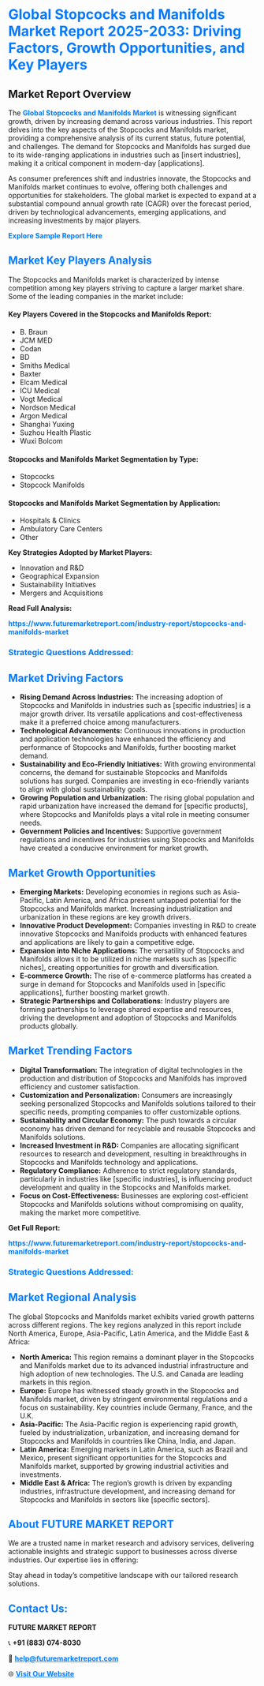 <h1 style="color: #007BFF;">Global Stopcocks and Manifolds Market Report 2025-2033: Driving Factors, Growth Opportunities, and Key Players</h1>

<section id="overview">
<h2>Market Report Overview</h2>
<p>The <a href="https://www.futuremarketreport.com/industry-report/stopcocks-and-manifolds-market" style="color: #007BFF; text-decoration: none;"><strong>Global Stopcocks and Manifolds Market</strong></a> is witnessing significant growth, driven by increasing demand across various industries. This report delves into the key aspects of the Stopcocks and Manifolds market, providing a comprehensive analysis of its current status, future potential, and challenges. The demand for Stopcocks and Manifolds has surged due to its wide-ranging applications in industries such as [insert industries], making it a critical component in modern-day [applications].</p>
<p>As consumer preferences shift and industries innovate, the Stopcocks and Manifolds market continues to evolve, offering both challenges and opportunities for stakeholders. The global market is expected to expand at a substantial compound annual growth rate (CAGR) over the forecast period, driven by technological advancements, emerging applications, and increasing investments by major players.</p>
</section>

<section id="overview">
<p><a href="https://www.futuremarketreport.com/request-sample/reportId=78488" style="color: #007BFF; text-decoration: none;"><strong>Explore Sample Report Here</strong></a></p>
</section>

<section id="key-players">
<h2 style="color: #007BFF;">Market Key Players Analysis</h2>
<p>The Stopcocks and Manifolds market is characterized by intense competition among key players striving to capture a larger market share. Some of the leading companies in the market include:</p>
<h4>Key Players Covered in the Stopcocks and Manifolds Report:</h4>
<ul><li>B. Braun</li><li>JCM MED</li><li>Codan</li><li>BD</li><li>Smiths Medical</li><li>Baxter</li><li>Elcam Medical</li><li>ICU Medical</li><li>Vogt Medical</li><li>Nordson Medical</li><li>Argon Medical</li><li>Shanghai Yuxing</li><li>Suzhou Health Plastic</li><li>Wuxi Bolcom</li></ul>
<h4>Stopcocks and Manifolds Market Segmentation by Type:</h4>
<ul><li>Stopcocks</li><li>Stopcock Manifolds</li></ul>

<h4>Stopcocks and Manifolds Market Segmentation by Application:</h4>
<ul><li>Hospitals &amp; Clinics</li><li>Ambulatory Care Centers</li><li>Other</li></ul>
<p><strong>Key Strategies Adopted by Market Players:</strong></p>
<ul>
<li>Innovation and R&D</li>
<li>Geographical Expansion</li>
<li>Sustainability Initiatives</li>
<li>Mergers and Acquisitions</li>
</ul>
</section>

<section>
<p><strong>Read Full Analysis: </strong></p><a href="https://www.futuremarketreport.com/industry-report/stopcocks-and-manifolds-market" style="color: #007BFF; text-decoration: none;"><strong>https://www.futuremarketreport.com/industry-report/stopcocks-and-manifolds-market</strong></a>
<h3 style="color: #007BFF;">Strategic Questions Addressed:</h3>
</section>

<section id="driving-factors">
<h2 style="color: #007BFF;">Market Driving Factors</h2>
<ul>
<li><strong>Rising Demand Across Industries:</strong> The increasing adoption of Stopcocks and Manifolds in industries such as [specific industries] is a major growth driver. Its versatile applications and cost-effectiveness make it a preferred choice among manufacturers.</li>
<li><strong>Technological Advancements:</strong> Continuous innovations in production and application technologies have enhanced the efficiency and performance of Stopcocks and Manifolds, further boosting market demand.</li>
<li><strong>Sustainability and Eco-Friendly Initiatives:</strong> With growing environmental concerns, the demand for sustainable Stopcocks and Manifolds solutions has surged. Companies are investing in eco-friendly variants to align with global sustainability goals.</li>
<li><strong>Growing Population and Urbanization:</strong> The rising global population and rapid urbanization have increased the demand for [specific products], where Stopcocks and Manifolds plays a vital role in meeting consumer needs.</li>
<li><strong>Government Policies and Incentives:</strong> Supportive government regulations and incentives for industries using Stopcocks and Manifolds have created a conducive environment for market growth.</li>
</ul>
</section>

<section id="growth-opportunities">
<h2 style="color: #007BFF;">Market Growth Opportunities</h2>
<ul>
<li><strong>Emerging Markets:</strong> Developing economies in regions such as Asia-Pacific, Latin America, and Africa present untapped potential for the Stopcocks and Manifolds market. Increasing industrialization and urbanization in these regions are key growth drivers.</li>
<li><strong>Innovative Product Development:</strong> Companies investing in R&D to create innovative Stopcocks and Manifolds products with enhanced features and applications are likely to gain a competitive edge.</li>
<li><strong>Expansion into Niche Applications:</strong> The versatility of Stopcocks and Manifolds allows it to be utilized in niche markets such as [specific niches], creating opportunities for growth and diversification.</li>
<li><strong>E-commerce Growth:</strong> The rise of e-commerce platforms has created a surge in demand for Stopcocks and Manifolds used in [specific applications], further boosting market growth.</li>
<li><strong>Strategic Partnerships and Collaborations:</strong> Industry players are forming partnerships to leverage shared expertise and resources, driving the development and adoption of Stopcocks and Manifolds products globally.</li>
</ul>
</section>

<section id="trending-factors">
<h2 style="color: #007BFF;">Market Trending Factors</h2>
<ul>
<li><strong>Digital Transformation:</strong> The integration of digital technologies in the production and distribution of Stopcocks and Manifolds has improved efficiency and customer satisfaction.</li>
<li><strong>Customization and Personalization:</strong> Consumers are increasingly seeking personalized Stopcocks and Manifolds solutions tailored to their specific needs, prompting companies to offer customizable options.</li>
<li><strong>Sustainability and Circular Economy:</strong> The push towards a circular economy has driven demand for recyclable and reusable Stopcocks and Manifolds solutions.</li>
<li><strong>Increased Investment in R&D:</strong> Companies are allocating significant resources to research and development, resulting in breakthroughs in Stopcocks and Manifolds technology and applications.</li>
<li><strong>Regulatory Compliance:</strong> Adherence to strict regulatory standards, particularly in industries like [specific industries], is influencing product development and quality in the Stopcocks and Manifolds market.</li>
<li><strong>Focus on Cost-Effectiveness:</strong> Businesses are exploring cost-efficient Stopcocks and Manifolds solutions without compromising on quality, making the market more competitive.</li>
</ul>
</section>

<section>
<p><strong>Get Full Report: </strong></p><a href="https://www.futuremarketreport.com/industry-report/stopcocks-and-manifolds-market" style="color: #007BFF; text-decoration: none;"><strong>https://www.futuremarketreport.com/industry-report/stopcocks-and-manifolds-market</strong></a>
<h3 style="color: #007BFF;">Strategic Questions Addressed:</h3>
</section>


<section id="regional-analysis">
<h2 style="color: #007BFF;">Market Regional Analysis</h2>
<p>The global Stopcocks and Manifolds market exhibits varied growth patterns across different regions. The key regions analyzed in this report include North America, Europe, Asia-Pacific, Latin America, and the Middle East & Africa:</p>
<ul>
<li><strong>North America:</strong> This region remains a dominant player in the Stopcocks and Manifolds market due to its advanced industrial infrastructure and high adoption of new technologies. The U.S. and Canada are leading markets in this region.</li>
<li><strong>Europe:</strong> Europe has witnessed steady growth in the Stopcocks and Manifolds market, driven by stringent environmental regulations and a focus on sustainability. Key countries include Germany, France, and the U.K.</li>
<li><strong>Asia-Pacific:</strong> The Asia-Pacific region is experiencing rapid growth, fueled by industrialization, urbanization, and increasing demand for Stopcocks and Manifolds in countries like China, India, and Japan.</li>
<li><strong>Latin America:</strong> Emerging markets in Latin America, such as Brazil and Mexico, present significant opportunities for the Stopcocks and Manifolds market, supported by growing industrial activities and investments.</li>
<li><strong>Middle East & Africa:</strong> The region’s growth is driven by expanding industries, infrastructure development, and increasing demand for Stopcocks and Manifolds in sectors like [specific sectors].</li>
</ul>
</section>

<footer>
<h2 style="color: #007BFF;">About FUTURE MARKET REPORT</h2>
<p>We are a trusted name in market research and advisory services, delivering actionable insights and strategic support to businesses across diverse industries. Our expertise lies in offering:</p>

<p>Stay ahead in today’s competitive landscape with our tailored research solutions.</p>

<h2 style="color: #007BFF;">Contact Us:</h2>
<p><strong>FUTURE MARKET REPORT</strong></p>
<p>📞 <strong>+91 (883) 074-8030</strong></p>
<p>📧 <strong><a href="mailto:help@futuremarketreport.com" style="color: #007BFF;">help@futuremarketreport.com</a></strong></p>
<p>🌐 <strong><a href="https://www.futuremarketreport.com/" style="color: #007BFF;">Visit Our Website</a></strong></p>
</footer>